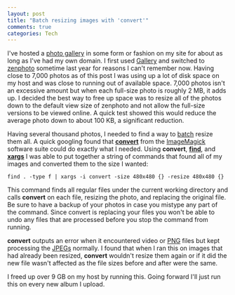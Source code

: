 ```yaml
--- 
layout: post
title: "Batch resizing images with 'convert'"
comments: true
categories: Tech
---
```

I've hosted a <a href="http://cameronstokes.com/gallery/">photo gallery</a> in some form or fashion on my site for about as long as I've had my own domain.  I first used <a href="http://gallery.menalto.com/">Gallery</a> and switched to <a href="http://www.zenphoto.org/">zenphoto</a> sometime last year for reasons I can't remember now.  Having close to 7,000 photos as of this post I was using up a lot of disk space on my host and was close to running out of available space.  7,000 photos isn't an excessive amount but when each full-size photo is roughly 2 MB, it adds up.  I decided the best way to free up space was to resize all of the photos down to the default view size of zenphoto and not allow the full-size versions to be viewed online.  A quick test showed this would reduce the average photo down to about 100 KB, a significant reduction.

Having several thousand photos, I needed to find a way to <a href="http://en.wikipedia.org/wiki/Batch_processing">batch</a> resize them all.  A quick googling found that  <a href="http://www.imagemagick.org/script/convert.php"><strong>convert</strong></a> from the <a href="http://en.wikipedia.org/wiki/ImageMagick">ImageMagick</a> software suite could do exactly what I needed.  Using <strong>convert</strong>, <a href="http://en.wikipedia.org/wiki/Find"><strong>find</strong></a>, and <a href="http://en.wikipedia.org/wiki/Xargs"><strong>xargs</strong></a> I was able to put together a string of commands that found all of my images and converted them to the size I wanted:

``` 
find . -type f | xargs -i convert -size 480x480 {} -resize 480x480 {}
```

This command finds all regular files under the current working directory and calls <strong>convert</strong> on each file, resizing the photo, and replacing the original file.  Be sure to have a backup of your photos in case you mistype any part of the command.  Since convert is replacing your files you won't be able to undo any files that are processed before you stop the command from running.

<strong>convert</strong> outputs an error when it encountered video or <a href="http://en.wikipedia.org/wiki/Portable_Network_Graphics">PNG</a> files but kept processing the <a href="http://en.wikipedia.org/wiki/JPEG">JPEGs</a> normally.  I found that when I ran this on images that had already been resized, <strong>convert</strong> wouldn't resize them again or if it did the new file wasn't affected as the file sizes before and after were the same.

I freed up over 9 GB on my host by running this.  Going forward I'll just run this on every new album I upload.
